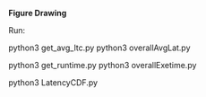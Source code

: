 **Figure Drawing**

Run:

python3 get_avg_ltc.py
python3 overallAvgLat.py

python3 get_runtime.py
python3 overallExetime.py

python3 LatencyCDF.py

